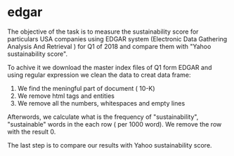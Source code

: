 # edgar

The objective of the task is to measure the sustainability score for particulars USA companies using EDGAR system (Electronic Data Gathering Analysis And Retrieval ) 
for Q1 of 2018 and compare them with "Yahoo sustainability score".

To achive it we download the master index files of Q1 form EDGAR and using regular expression we clean the data to creat data frame:

1) We find the meningful part of document ( 10-K)
2) We remove html tags and entities
3) We remove all the numbers, whitespaces and empty lines

Afterwords, we calculate what is the frequency of "sustainability", "sustainable" words in the each row ( per 1000 word). We remove the row with the result 0.

The last step is to compare our results with Yahoo sustainability score.
